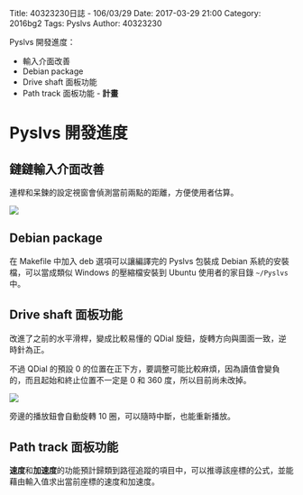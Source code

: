 Title: 40323230日誌 - 106/03/29
Date: 2017-03-29 21:00
Category: 2016bg2
Tags: Pyslvs
Author: 40323230

Pyslvs 開發進度：

* 輸入介面改善
* Debian package
* Drive shaft 面板功能
* Path track 面板功能 - **計畫**

<!-- PELICAN_END_SUMMARY -->

Pyslvs 開發進度
===
鏈鏈輸入介面改善
---

連桿和呆鍊的設定視窗會偵測當前兩點的距離，方便使用者估算。

![](https://raw.githubusercontent.com/coursemdetw/project_site_files/gh-pages/files/2016spring/g2/Python_solvespace/0329_01.png)

Debian package
---

在 Makefile 中加入 deb 選項可以讓編譯完的 Pyslvs 包裝成 Debian 系統的安裝檔，可以當成類似 Windows 的壓縮檔安裝到 Ubuntu 使用者的家目錄 `~/Pyslvs` 中。

Drive shaft 面板功能
---

改進了之前的水平滑桿，變成比較易懂的 QDial 旋鈕，旋轉方向與圖面一致，逆時針為正。

不過 QDial 的預設 0 的位置在正下方，要調整可能比較麻煩，因為讀值會變負的，而且起始和終止位置不一定是 0 和 360 度，所以目前尚未改掉。

![](https://raw.githubusercontent.com/coursemdetw/project_site_files/gh-pages/files/2016spring/g2/Python_solvespace/0329_02.png)

旁邊的播放鈕會自動旋轉 10 圈，可以隨時中斷，也能重新播放。

Path track 面板功能
---

**速度**和**加速度**的功能預計歸類到路徑追蹤的項目中，可以推導該座標的公式，並能藉由輸入值求出當前座標的速度和加速度。